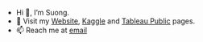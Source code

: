- Hi 👋, I’m Suong.
- 👀 Visit my [Website](https://databl0g.github.io/suongfiori.github.io/), [Kaggle](https://www.kaggle.com/mimosabella) and [Tableau Public]() pages.
- 📫 Reach me at [email](suong.kf@gmail.com)

<!---
databl0g/databl0g is a ✨ special ✨ repository because its `README.md` (this file) appears on your GitHub profile.
You can click the Preview link to take a look at your changes.
- 💞️ I’m looking to collaborate on ...
- 🌱 I’m currently learning ..
--->
